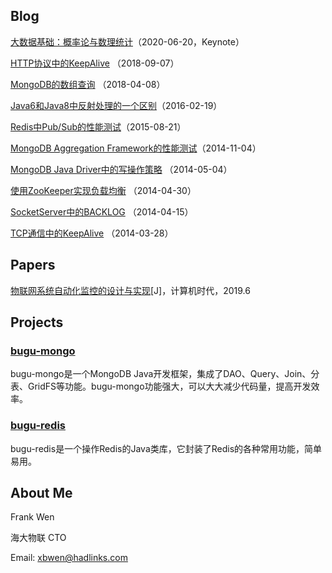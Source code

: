## Blog

[大数据基础：概率论与数理统计](https://github.com/xbwen/xbwen.github.io/blob/master/static/BigData1.pdf)（2020-06-20，Keynote）

[HTTP协议中的KeepAlive](https://github.com/xbwen/xbwen.github.io/wiki/HTTP%E5%8D%8F%E8%AE%AE%E4%B8%AD%E7%9A%84KeepAlive) （2018-09-07）

[MongoDB的数组查询](https://github.com/xbwen/xbwen.github.io/wiki/MongoDB%E7%9A%84%E6%95%B0%E7%BB%84%E6%9F%A5%E8%AF%A2) （2018-04-08）

[Java6和Java8中反射处理的一个区别](https://github.com/xbwen/xbwen.github.io/wiki/Java6%E5%92%8CJava8%E4%B8%AD%E5%8F%8D%E5%B0%84%E5%A4%84%E7%90%86%E7%9A%84%E4%B8%80%E4%B8%AA%E5%8C%BA%E5%88%AB)（2016-02-19）

[Redis中Pub/Sub的性能测试](https://github.com/xbwen/xbwen.github.io/wiki/Redis%E4%B8%ADPub-Sub%E7%9A%84%E6%80%A7%E8%83%BD%E6%B5%8B%E8%AF%95)（2015-08-21）

[MongoDB Aggregation Framework的性能测试](https://github.com/xbwen/xbwen.github.io/wiki/MongoDB-Aggregation-Framework%E7%9A%84%E6%80%A7%E8%83%BD%E6%B5%8B%E8%AF%95)（2014-11-04）

[MongoDB Java Driver中的写操作策略](https://github.com/xbwen/xbwen.github.io/wiki/MongoDB-Java-Driver%E4%B8%AD%E7%9A%84%E5%86%99%E6%93%8D%E4%BD%9C%E7%AD%96%E7%95%A5) （2014-05-04）

[使用ZooKeeper实现负载均衡](https://github.com/xbwen/xbwen.github.io/wiki/%E4%BD%BF%E7%94%A8ZooKeeper%E5%AE%9E%E7%8E%B0%E8%B4%9F%E8%BD%BD%E5%9D%87%E8%A1%A1) （2014-04-30）

[SocketServer中的BACKLOG](https://github.com/xbwen/xbwen.github.io/wiki/SocketServer%E4%B8%AD%E7%9A%84BACKLOG) （2014-04-15）

[TCP通信中的KeepAlive](https://github.com/xbwen/xbwen.github.io/wiki/TCP%E9%80%9A%E4%BF%A1%E4%B8%AD%E7%9A%84KeepAlive) （2014-03-28）

## Papers
[物联网系统自动化监控的设计与实现](http://kns.cnki.net/kcms/detail/detail.aspx?dbcode=CJFD&filename=JSJS201906010&dbname=CJFDPREP)[J]，计算机时代，2019.6

## Projects
### [bugu-mongo](https://github.com/xbwen/bugu-mongo)
bugu-mongo是一个MongoDB Java开发框架，集成了DAO、Query、Join、分表、GridFS等功能。bugu-mongo功能强大，可以大大减少代码量，提高开发效率。

### [bugu-redis](https://github.com/xbwen/bugu-redis)
bugu-redis是一个操作Redis的Java类库，它封装了Redis的各种常用功能，简单易用。

## About Me

Frank Wen

海大物联 CTO

Email: xbwen@hadlinks.com


